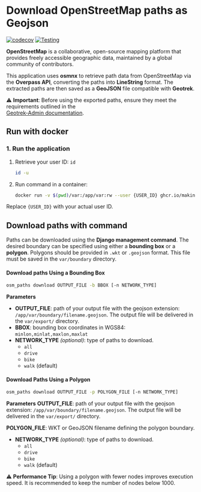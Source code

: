 # Download OpenStreetMap paths as Geojson

[![codecov](https://codecov.io/gh/makinacorpus/osm-paths/graph/badge.svg?token=Jg4jytesmP)](https://codecov.io/gh/makinacorpus/osm-paths)
[![Testing](https://github.com/makinacorpus/osm-paths/actions/workflows/tests.yml/badge.svg)](https://github.com/makinacorpus/osm-paths/actions/workflows/tests.yml)

**OpenStreetMap** is a collaborative, open-source mapping platform that provides freely accessible geographic data,
maintained by a global community of contributors.

This application uses **osmnx** to retrieve path data from OpenStreetMap via the **Overpass API**,
converting the paths into **LineString** format. 
The extracted paths are then saved as a **GeoJSON** file compatible with **Geotrek**.

⚠️ **Important**: Before using the exported paths, ensure they meet the requirements outlined in the  
[Geotrek-Admin documentation](https://geotrek.readthedocs.io/en/latest/import-data/import-paths.html).

## Run with docker

### 1. Run the application

1. Retrieve your user ID: ``id``
    ```bash
    id -u
    ```

2. Run command in a container:
    ```bash
    docker run -v $(pwd)/var:/app/var:rw --user {USER_ID} ghcr.io/makinacorpus/osm-paths osm_paths download 
    ```
Replace `{USER_ID}`  with your actual user ID.

## Download paths with command

Paths can be downloaded using the **Django management command**. 
The desired boundary can be specified using either a **bounding box** or a **polygon**. 
Polygons should be provided in `.wkt` or `.geojson` format. 
This file must be saved in the `var/boundary` directory.

#### Download paths Using a Bounding Box
```bash
osm_paths download OUTPUT_FILE -b BBOX [-n NETWORK_TYPE]
```
**Parameters**
- **OUTPUT_FILE**: path of your output file with the geojson extension: `/app/var/boundary/filename.geojson`.
    The output file will be delivered in the `var/export/` directory.
- **BBOX**: bounding box coordinates in WGS84: ``minlon,minlat,maxlon,maxlat``
- **NETWORK_TYPE** *(optional)*: type of paths to download.
  - `all`
  - `drive`
  - `bike`
  - `walk` (default)

#### Download Paths Using a Polygon
```bash
osm_paths download OUTPUT_FILE -p POLYGON_FILE [-n NETWORK_TYPE]
```
**Parameters**
**OUTPUT_FILE**: path of your output file with the geojson extension: `/app/var/boundary/filename.geojson`.
    The output file will be delivered in the `var/export/` directory.

**POLYGON_FILE**: WKT or GeoJSON filename defining the polygon boundary.

- **NETWORK_TYPE** *(optional)*: type of paths to download.
  - `all`
  - `drive`
  - `bike`
  - `walk` (default)

⚠️ **Performance Tip**: Using a polygon with fewer nodes improves execution speed. It is recommended to keep the number of nodes below 1000.






